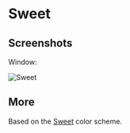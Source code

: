 # Sweet

## Screenshots

Window: 

![Sweet](/screenshot.png?raw=true)

## More

Based on the [Sweet](https://github.com/EliverLara/hyper-sweet) color scheme.
